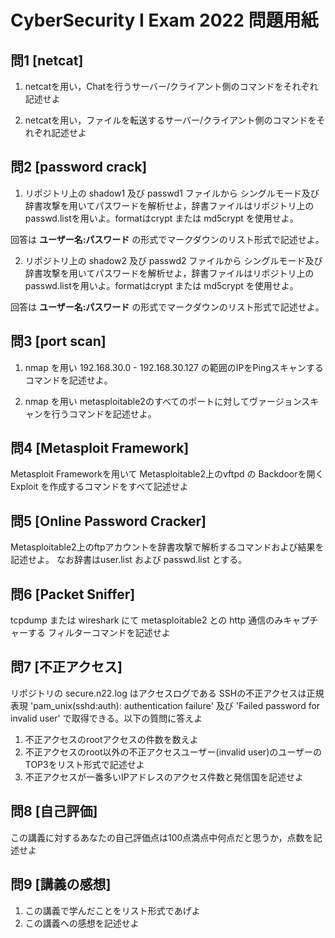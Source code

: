 # CyberSecurity I Exam 2022 問題用紙

## 問1 [netcat]

1. netcatを用い，Chatを行うサーバー/クライアント側のコマンドをそれぞれ記述せよ

2. netcatを用い，ファイルを転送するサーバー/クライアント側のコマンドをそれぞれ記述せよ

## 問2 [password crack]

1. リポジトリ上の shadow1 及び passwd1 ファイルから シングルモード及び辞書攻撃を用いてパスワードを解析せよ，辞書ファイルはリポジトリ上の passwd.listを用いよ。formatはcrypt または md5crypt を使用せよ。

回答は **ユーザー名:パスワード** の形式でマークダウンのリスト形式で記述せよ。

2. リポジトリ上の shadow2 及び passwd2 ファイルから シングルモード及び辞書攻撃を用いてパスワードを解析せよ，辞書ファイルはリポジトリ上の passwd.listを用いよ。formatはcrypt または md5crypt を使用せよ。

回答は **ユーザー名:パスワード** の形式でマークダウンのリスト形式で記述せよ。

## 問3 [port scan]

1. nmap を用い 192.168.30.0 - 192.168.30.127 の範囲のIPをPingスキャンするコマンドを記述せよ。

2. nmap を用い metasploitable2のすべてのポートに対してヴァージョンスキャンを行うコマンドを記述せよ。

## 問4 [Metasploit Framework]

Metasploit Frameworkを用いて Metasploitable2上のvftpd の Backdoorを開く Exploit を作成するコマンドをすべて記述せよ

## 問5 [Online Password Cracker]

Metasploitable2上のftpアカウントを辞書攻撃で解析するコマンドおよび結果を記述せよ。 
なお辞書はuser.list および passwd.list とする。

## 問6 [Packet Sniffer]

tcpdump または wireshark にて metasploitable2 との http 通信のみキャプチャーする フィルターコマンドを記述せよ

## 問7 [不正アクセス]

リポジトリの secure.n22.log はアクセスログである
SSHの不正アクセスは正規表現 'pam_unix(sshd:auth): authentication failure' 及び 'Failed password for invalid user' で取得できる。以下の質問に答えよ

1. 不正アクセスのrootアクセスの件数を数えよ
2. 不正アクセスのroot以外の不正アクセスユーザー(invalid user)のユーザーのTOP3をリスト形式で記述せよ
3. 不正アクセスが一番多いIPアドレスのアクセス件数と発信国を記述せよ

## 問8 [自己評価]

この講義に対するあなたの自己評価点は100点満点中何点だと思うか，点数を記述せよ

## 問9 [講義の感想]

1. この講義で学んだことをリスト形式であげよ
2. この講義への感想を記述せよ
